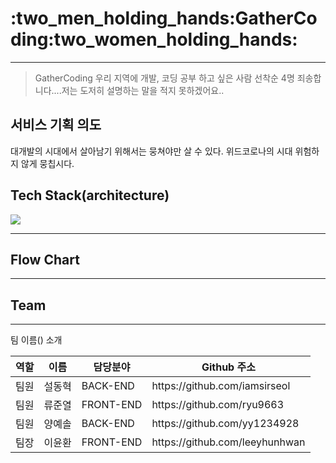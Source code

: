 <h1>:two_men_holding_hands:GatherCoding:two_women_holding_hands:</h1> <hr />

<blockquote>
   GatherCoding
   우리 지역에 개발, 코딩 공부 하고 싶은 사람 선착순 4명
   죄송합니다....저는 도저히 설명하는 말을 적지 못하겠어요..
</blockquote>

<h2>서비스 기획 의도</h2>
대개발의 시대에서 살아남기 위해서는 뭉쳐야만 살 수 있다.
위드코로나의 시대 위험하지 않게 뭉칩시다.

<h2>Tech Stack(architecture)</h2>
<img src ="https://user-images.githubusercontent.com/75051059/141217047-508c0826-3a1f-4b24-93c3-666a56851d3a.png"/>



<hr />
<h2>Flow Chart</h2>
<hr />
<h2>Team</h2>
<hr />
팀 이름() 소개
<table>
   <thead>
      <tr>
         <th>역할</th>
         <th>이름</th>
         <th>담당분야</th>
         <th>Github 주소</th>
      </tr>
   </thead>
   <tbody>
      <tr>
         <td>팀원</td>
         <td>설동혁</td>
         <td>BACK-END</td>
         <td>https://github.com/iamsirseol</td>
      </tr>
      <tr>
         <td>팀원</td>
         <td>류준열</td>
         <td>FRONT-END</td>
         <td>https://github.com/ryu9663</td>
      </tr>
      <tr>
         <td>팀원</td>
         <td>양예솔</td>
         <td>BACK-END</td>
         <td>https://github.com/yy1234928</td>
      </tr>
      <tr>
         <td>팀장</td>
         <td>이윤환</td>
         <td>FRONT-END</td>
         <td>https://github.com/leeyhunhwan</td>
      </tr>
   </tbody>
</table
